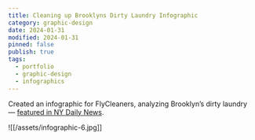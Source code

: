 ```yaml
---
title: Cleaning up Brooklyns Dirty Laundry Infographic
category: graphic-design
date: 2024-01-31
modified: 2024-01-31
pinned: false
publish: true
tags:
  - portfolio
  - graphic-design
  - infographics
---
```


Created an infographic for FlyCleaners, analyzing Brooklyn’s dirty laundry — [featured in NY Daily News](https://www.nydailynews.com/new-york/gasp-brooklyn-hipster-neighborhoods-business-casual-cleaners-article-1.1602158).

![[/assets/infographic-6.jpg]]
